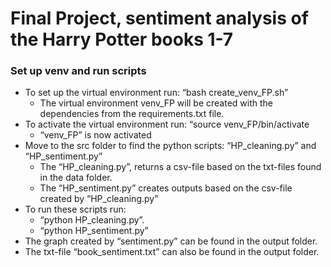 # Final Project, sentiment analysis of the Harry Potter books 1-7




### Set up venv and run scripts
- To set up the virtual environment run: “bash create_venv_FP.sh”
    - The virtual environment venv_FP will be created with the dependencies from the requirements.txt file.
- To activate the virtual environment run: “source venv_FP/bin/activate
    - “venv_FP” is now activated
- Move to the src folder to find the python scripts: “HP_cleaning.py” and “HP_sentiment.py”
    - The “HP_cleaning.py”, returns a csv-file based on the txt-files found in the data folder.
    - The “HP_sentiment.py” creates outputs based on the csv-file created by “HP_cleaning.py”
- To run these scripts run:
    - “python HP_cleaning.py”.
    - “python HP_sentiment.py”
- The graph created by “sentiment.py” can be found in the output folder.
- The txt-file “book_sentiment.txt” can also be found in the output folder.